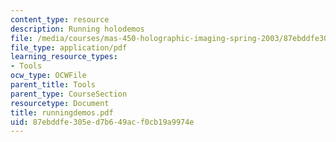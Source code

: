 ```yaml
---
content_type: resource
description: Running holodemos
file: /media/courses/mas-450-holographic-imaging-spring-2003/87ebddfe305ed7b649acf0cb19a9974e_runningdemos.pdf
file_type: application/pdf
learning_resource_types:
- Tools
ocw_type: OCWFile
parent_title: Tools
parent_type: CourseSection
resourcetype: Document
title: runningdemos.pdf
uid: 87ebddfe-305e-d7b6-49ac-f0cb19a9974e
---
```

